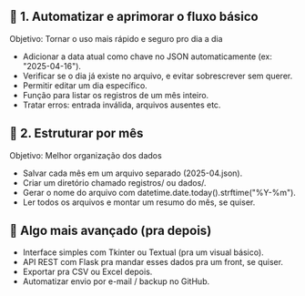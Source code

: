 ## 🔁 1. Automatizar e aprimorar o fluxo básico
Objetivo: Tornar o uso mais rápido e seguro pro dia a dia

- Adicionar a data atual como chave no JSON automaticamente (ex: "2025-04-16").
- Verificar se o dia já existe no arquivo, e evitar sobrescrever sem querer.
- Permitir editar um dia específico.
- Função para listar os registros de um mês inteiro.
- Tratar erros: entrada inválida, arquivos ausentes etc.

## 📁 2. Estruturar por mês
Objetivo: Melhor organização dos dados

- Salvar cada mês em um arquivo separado (2025-04.json).
- Criar um diretório chamado registros/ ou dados/.
- Gerar o nome do arquivo com datetime.date.today().strftime("%Y-%m").
- Ler todos os arquivos e montar um resumo do mês, se quiser.

## 🧠 Algo mais avançado (pra depois)
- Interface simples com Tkinter ou Textual (pra um visual básico).
- API REST com Flask pra mandar esses dados pra um front, se quiser.
- Exportar pra CSV ou Excel depois.
- Automatizar envio por e-mail / backup no GitHub.
